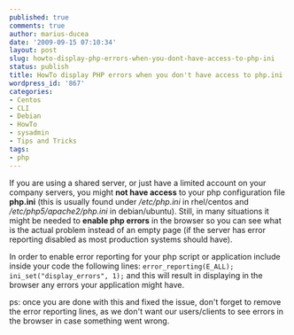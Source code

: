 ```yaml
---
published: true
comments: true
author: marius-ducea
date: '2009-09-15 07:10:34'
layout: post
slug: howto-display-php-errors-when-you-dont-have-access-to-php-ini
status: publish
title: HowTo display PHP errors when you don't have access to php.ini
wordpress_id: '867'
categories:
- Centos
- CLI
- Debian
- HowTo
- sysadmin
- Tips and Tricks
tags:
- php
---
```


If you are using a shared server, or just have a limited account on your company servers, you might **not have access** to your php configuration file **php.ini** (this is usually found under _/etc/php.ini_ in rhel/centos and _/etc/php5/apache2/php.ini_ in debian/ubuntu). Still, in many situations it might be needed to **enable php errors** in the browser so you can see what is the actual problem instead of an empty page (if the server has error reporting disabled as most production systems should have).

In order to enable error reporting for your php script or application include inside your code the following lines:
`error_reporting(E_ALL);
ini_set("display_errors", 1);`
and this will result in displaying in the browser any errors your application might have.

ps: once you are done with this and fixed the issue, don't forget to remove the error reporting lines, as we don't want our users/clients to see errors in the browser in case something went wrong.
